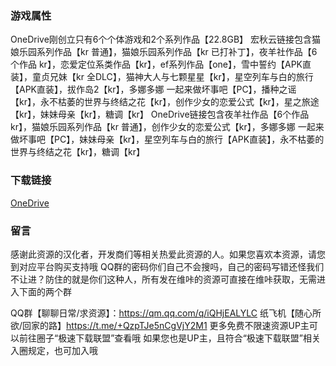 ### 游戏属性
OneDrive刚创立只有6个个体游戏和2个系列作品【22.8GB】
宏秋云链接包含猫娘乐园系列作品【kr 普通】，猫娘乐园系列作品【kr 已打补丁】，夜羊社作品【6个作品 kr】，恋爱定位系类作品【kr】，ef系列作品【one】，雪中誓约【APK直装】，童贞兄妹【kr 全DLC】，猫神大人与七颗星星【kr】，星空列车与白的旅行【APK直装】，拔作岛2【kr】，多娜多娜 一起来做坏事吧【PC】，播种之谣【kr】，永不枯萎的世界与终结之花【kr】，创作少女的恋爱公式【kr】，星之旅途【kr】，妹妹母亲【kr】，糖调【kr】
OneDrive链接包含夜羊社作品【6个作品 kr】，猫娘乐园系列作品【kr 普通】，创作少女的恋爱公式【kr】，多娜多娜 一起来做坏事吧【PC】，妹妹母亲【kr】，星空列车与白的旅行【APK直装】，永不枯萎的世界与终结之花【kr】，糖调【kr】

### 下载链接
[OneDrive](https://flowerrover-my.sharepoint.com/:f:/g/personal/lingvt_uper4_vikacg_com/EjsX3VHzYJdIthxVrcSGzi4BhBlMu-hWfjd-svNx9MI9VQ?e=IfLPJX)

### 留言
感谢此资源的汉化者，开发商们等相关热爱此资源的人。如果您喜欢本资源，请您到对应平台购买支持哦
QQ群的密码你们自己不会搜吗，自己的密码写错还怪我们不让进？防住的就是你们这种人，所有发在维咔的资源可直接在维咔获取，无需进入下面的两个群

QQ群【聊聊日常/求资源】：https://qm.qq.com/q/iQHjEALYLC
纸飞机【随心所欲/回家的路】https://t.me/+QzpTJe5nCgVjY2M1
更多免费不限速资源UP主可以前往圈子“极速下载联盟”查看哦
如果您也是UP主，且符合“极速下载联盟”相关入圈规定，也可加入哦